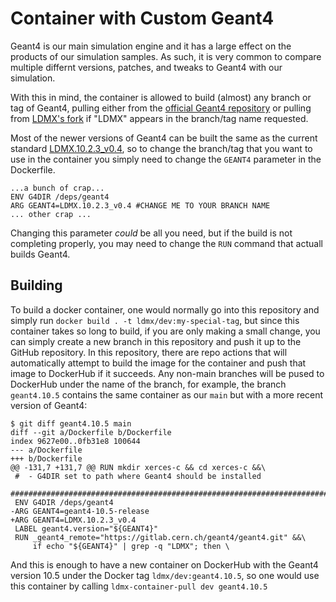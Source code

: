 # Container with Custom Geant4

Geant4 is our main simulation engine and it has a large effect on the products of our simulation samples.
As such, it is very common to compare multiple differnt versions, patches, and tweaks to Geant4 with our simulation.

With this in mind, the container is allowed to build (almost) any branch or tag of Geant4, pulling either from the [official Geant4 repository](https://github.com/Geant4/geant4) or pulling from [LDMX's fork](https://github.com/LDMX-Software/geant4) if "LDMX" appears in the branch/tag name requested.

Most of the newer versions of Geant4 can be built the same as the current standard [LDMX.10.2.3_v0.4](https://github.com/LDMX-Software/geant4/releases/tag/LDMX.10.2.3_v0.4), so to change the branch/tag that you want to use in the container you simply need to change the `GEANT4` parameter in the Dockerfile.

```
...a bunch of crap...
ENV G4DIR /deps/geant4
ARG GEANT4=LDMX.10.2.3_v0.4 #CHANGE ME TO YOUR BRANCH NAME
... other crap ...
```

Changing this parameter _could_ be all you need, but if the build is not completing properly, you may need to change the `RUN` command that actuall builds Geant4.

## Building

To build a docker container, one would normally go into this repository and simply run `docker build . -t ldmx/dev:my-special-tag`, but since this container takes so long to build, if you are only making a small change, you can simply create a new branch in this repository and push it up to the GitHub repository. In this repository, there are repo actions that will automatically attempt to build the image for the container and push that image to DockerHub if it succeeds. Any non-main branches will be pused to DockerHub under the name of the branch, for example, the branch `geant4.10.5` contains the same container as our `main` but with a more recent version of Geant4:

```
$ git diff geant4.10.5 main
diff --git a/Dockerfile b/Dockerfile
index 9627e00..0fb31e8 100644
--- a/Dockerfile
+++ b/Dockerfile
@@ -131,7 +131,7 @@ RUN mkdir xerces-c && cd xerces-c &&\
 #  - G4DIR set to path where Geant4 should be installed
 ###############################################################################
 ENV G4DIR /deps/geant4
-ARG GEANT4=geant4-10.5-release
+ARG GEANT4=LDMX.10.2.3_v0.4
 LABEL geant4.version="${GEANT4}"
 RUN _geant4_remote="https://gitlab.cern.ch/geant4/geant4.git" &&\
     if echo "${GEANT4}" | grep -q "LDMX"; then \
```

And this is enough to have a new container on DockerHub with the Geant4 version 10.5 under the Docker tag `ldmx/dev:geant4.10.5`, so one would use this container by calling `ldmx-container-pull dev geant4.10.5`
